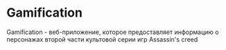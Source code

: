 # Gamification
Gamification - веб-приложение, которое предоставляет информацию о персонажах второй части культовой серии игр Assassin's creed
